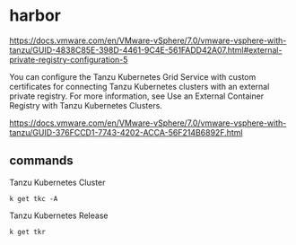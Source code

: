 # harbor


https://docs.vmware.com/en/VMware-vSphere/7.0/vmware-vsphere-with-tanzu/GUID-4838C85E-398D-4461-9C4E-561FADD42A07.html#external-private-registry-configuration-5




You can configure the Tanzu Kubernetes Grid Service with custom certificates for connecting Tanzu Kubernetes clusters with an external private registry. For more information, see Use an External Container Registry with Tanzu Kubernetes Clusters.

https://docs.vmware.com/en/VMware-vSphere/7.0/vmware-vsphere-with-tanzu/GUID-376FCCD1-7743-4202-ACCA-56F214B6892F.html

## commands

Tanzu Kubernetes Cluster
```
k get tkc -A
```


Tanzu Kubernetes Release
```
k get tkr
```






